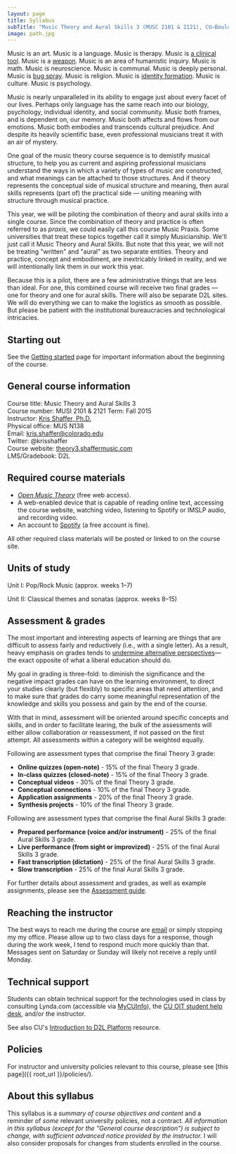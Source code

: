 ```yaml
---
layout: page
title: Syllabus
subTitle: "Music Theory and Aural Skills 3 (MUSC 2101 & 2121), CU–Boulder, Fall 2015<br/>Kris Shaffer, Ph.D. – instructor"
image: path.jpg
---
```


Music is an art. Music is a language. Music is therapy. Music is [a clinical tool](http://www.musictherapy.org). Music is a [weapon](https://en.wikipedia.org/wiki/Music_in_psychological_operations). Music is an area of humanistic inquiry. Music is math. Music is neuroscience. Music is communal. Music is deeply personal. Music is [bug spray](http://articles.latimes.com/2005/feb/13/entertainment/ca-musichurts13). Music is religion. Music is [identity formation](https://openlibrary.org/works/OL3505052W/Music_in_Everyday_Life). Music is culture. Music is psychology.

Music is nearly unparalleled in its ability to engage just about every facet of our lives. Perhaps only language has the same reach into our biology, psychology, individual identity, and social community. Music both frames, and is dependent on, our memory. Music both affects and flows from our emotions. Music both embodies and transcends cultural prejudice. And despite its heavily scientific base, even professional musicians treat it with an air of mystery.

One goal of the music theory course sequence is to demistify musical structure, to help you as current and aspiring professional musicians understand the ways in which a variety of types of music are constructed, and what meanings can be attached to those structures. And if theory represents the conceptual side of musical structure and meaning, then aural skills represents (part of) the practical side ― uniting meaning with structure through musical practice. 

This year, we will be piloting the combination of theory and aural skills into a single course. Since the combination of theory and practice is often referred to as *praxis*, we could easily call this course Music Praxis. Some universities that treat these topics together call it simply Musicianship. We'll just call it Music Theory and Aural Skills. But note that this year, we will not be treating "written" and "aural" as two separate entities. Theory and practice, concept and embodiment, are inextricably linked in reality, and we will intentionally link them in our work this year.

Because this is a pilot, there are a few administrative things that are less than ideal. For one, this combined course will receive two final grades ― one for theory and one for aural skills. There will also be separate D2L sites. We will do everything we can to make the logistics as smooth as possible. But please be patient with the institutional bureaucracies and technological intricacies.

## Starting out

See the [Getting started](/introductions/) page for important information about the beginning of the course.

## General course information

Course title: Music Theory and Aural Skills 3  
Course number: MUSI 2101 & 2121
Term: Fall 2015  
Instructor: [Kris Shaffer, Ph.D.](http://kris.shaffermusic.com)  
Physical office: MUS N138  
Email: kris.shaffer@colorado.edu  
Twitter: @krisshaffer  
Course website: [theory3.shaffermusic.com](http://theory3.shaffermusic.com/)    
LMS/Gradebook:  D2L


## Required course materials

- [*Open Music Theory*](http://www.openmusictheory.com) (free web access).  
- A web-enabled device that is capable of reading online text, accessing the course website, watching video, listening to Spotify or IMSLP audio, and recording video.    
- An account to [Spotify](http://www.spotify.com) (a free account is fine).

All other required class materials will be posted or linked to on the course site.


## Units of study

Unit I: Pop/Rock Music (approx. weeks 1–7) 

Unit II: Classical themes and sonatas (approx. weeks 8–15)


## Assessment & grades

The most important and interesting aspects of learning are things that are difficult to assess fairly and reductively (i.e., with a single letter). As a result, heavy emphasis on grades tends to [undermine alternative perspectives](http://www.hybridpedagogy.com/journal/syllabus-manifesto-critical-approach-classroom-culture/)—the exact opposite of what a liberal education should do.

My goal in grading is three-fold: to diminish the significance and the negative impact grades can have on the learning environment, to direct your studies clearly (but flexibly) to specific areas that need attention, and to make sure that grades do carry some meaningful representation of the knowledge and skills you possess and gain by the end of the course.

With that in mind, assessment will be oriented around specific concepts and skills, and in order to facilitate learing, the bulk of the assessments will either allow collaboration or reassessment, if not passed on the first attempt. All assessments within a category will be weighted equally.

Following are assessment types that comprise the final Theory 3 grade:

- **Online quizzes (open-note)** - 15% of the final Theory 3 grade.  
- **In-class quizzes (closed-note)** - 15% of the final Theory 3 grade.  
- **Conceptual videos** - 30% of the final Theory 3 grade.  
- **Conceptual connections** - 10% of the final Theory 3 grade.  
- **Application assignments** - 20% of the final Theory 3 grade.  
- **Synthesis projects** - 10% of the final Theory 3 grade.

Following are assessment types that comprise the final Aural Skills 3 grade:

- **Prepared performance (voice and/or instrument)** - 25% of the final Aural Skills 3 grade.  
- **Live performance (from sight or improvized)** - 25% of the final Aural Skills 3 grade.  
- **Fast transcription (dictation)** - 25% of the final Aural Skills 3 grade.  
- **Slow transcription** - 25% of the final Aural Skills 3 grade.  

For further details about assessment and grades, as well as example assignments, please see the [Assessment guide](/assessments/).


## Reaching the instructor

The best ways to reach me during the course are [email](mailto:kris.shaffer@colorado.edu) or simply stopping my my office. Please allow up to two class days for a response, though during the work week, I tend to respond much more quickly than that. Messages sent on Saturday or Sunday will likely not receive a reply until Monday.


## Technical support

Students can obtain technical support for the technologies used in class by consulting Lynda.com (accessible via [MyCUInfo](https://fedauth.colorado.edu/idp/Authn/UserPassword)), the [CU OIT student help desk](http://www.colorado.edu/oit/support-training/it-service-center), and/or the instructor.

See also CU's [Introduction to D2L Platform](http://www.colorado.edu/oit/services/teaching-learning-tools/desire2learn-d2l/help/getting-started/introduction-d2l) resource.

## Policies

For instructor and university policies relevant to this course, please see [this page]({{ root_url }}/policies/).

## About this syllabus

This syllabus is a *summary of course objectives and content* and a reminder of *some* relevant university policies, not a contract. *All information in this syllabus (except for the "General course description") is subject to change, with sufficient advanced notice provided by the instructor.* I will also consider proposals for changes from students enrolled in the course.